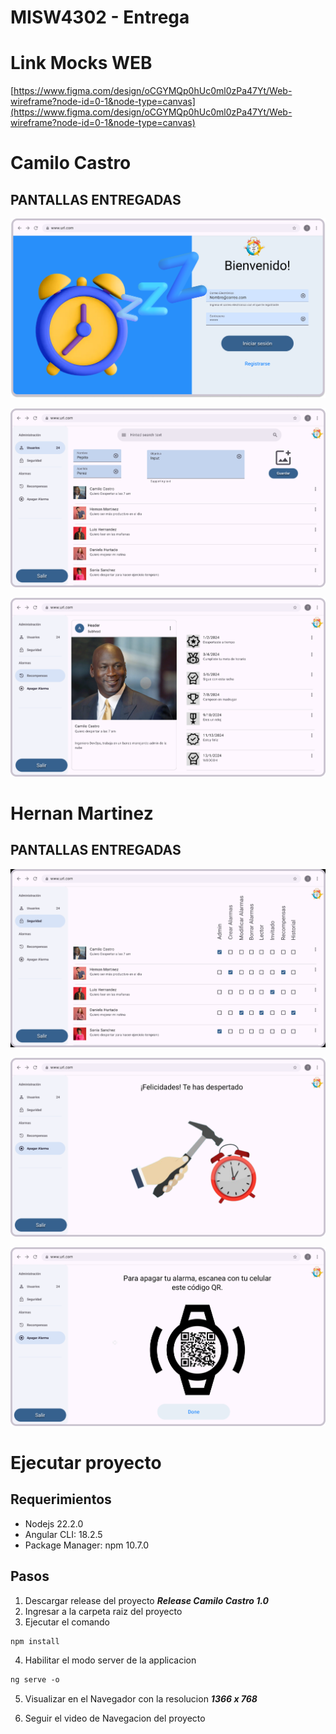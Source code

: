 # MISW4302 - Entrega

# Link Mocks WEB

[https://www.figma.com/design/oCGYMQp0hUc0ml0zPa47Yt/Web-wireframe?node-id=0-1&node-type=canvas](https://www.figma.com/design/oCGYMQp0hUc0ml0zPa47Yt/Web-wireframe?node-id=0-1&node-type=canvas)

# Camilo Castro

## PANTALLAS ENTREGADAS

![image.png](readme-files/image.png)

![image.png](readme-files/image%201.png)

![image.png](readme-files/image%202.png)


# Hernan Martinez

## PANTALLAS ENTREGADAS


![image.png](readme-files/image%204.png)

![image.png](readme-files/image%205.png)

![image.png](readme-files/image%206.png)

# Ejecutar proyecto

## Requerimientos

- Nodejs 22.2.0
- Angular CLI: 18.2.5
- Package Manager: npm 10.7.0

## Pasos

1. Descargar release del proyecto ***Release Camilo Castro 1.0***
2. Ingresar a la carpeta raiz del proyecto
3. Ejecutar el comando

```ocaml
npm install
```

4. Habilitar el modo server de la applicacion 

```ocaml
ng serve -o
```

5. Visualizar en el Navegador con la resolucion ***1366 x 768***

6. Seguir el video de Navegacion del proyecto

